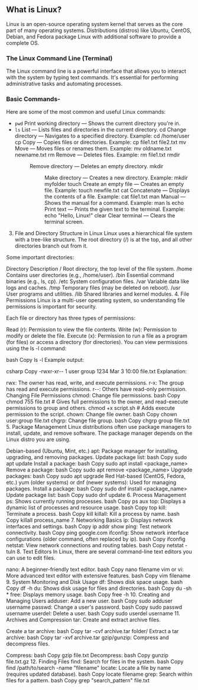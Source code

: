## What is Linux?
Linux is an open-source operating system kernel that serves as the core part of many operating systems. Distributions (distros) like Ubuntu, CentOS, Debian, and Fedora package Linux with additional software to provide a complete OS.

### The Linux Command Line (Terminal)
The Linux command line is a powerful interface that allows you to interact with the system by typing text commands. It's essential for performing administrative tasks and automating processes.

### Basic Commands-
Here are some of the most common and useful Linux commands:

- `pwd`	Print working directory — Shows the current directory you're in.
- `ls`	List — Lists files and directories in the current directory.
cd <directory>	Change directory — Navigates to a specified directory. Example: cd /home/user
cp <source> <dest>	Copy — Copies files or directories. Example: cp file1.txt file2.txt
mv <source> <dest>	Move — Moves files or renames them. Example: mv oldname.txt newname.txt
rm <file>	Remove — Deletes files. Example: rm file1.txt
rmdir <dir>	Remove directory — Deletes an empty directory.
mkdir <dir>	Make directory — Creates a new directory. Example: mkdir myfolder
touch <file>	Create an empty file — Creates an empty file. Example: touch newfile.txt
cat <file>	Concatenate — Displays the contents of a file. Example: cat file1.txt
man <command>	Manual — Shows the manual for a command. Example: man ls
echo <text>	Print text — Prints the given text to the terminal. Example: echo "Hello, Linux!"
clear	Clear terminal — Clears the terminal screen.
3. File and Directory Structure in Linux
Linux uses a hierarchical file system with a tree-like structure. The root directory (/) is at the top, and all other directories branch out from it.

Some important directories:

Directory	Description
/	Root directory, the top level of the file system.
/home	Contains user directories (e.g., /home/user).
/bin	Essential command binaries (e.g., ls, cp).
/etc	System configuration files.
/var	Variable data like logs and caches.
/tmp	Temporary files (may be deleted on reboot).
/usr	User programs and utilities.
/lib	Shared libraries and kernel modules.
4. File Permissions
Linux is a multi-user operating system, so understanding file permissions is important for security.

Each file or directory has three types of permissions:

Read (r): Permission to view the file contents.
Write (w): Permission to modify or delete the file.
Execute (x): Permission to run a file as a program (for files) or access a directory (for directories).
You can view permissions using the ls -l command:

bash
Copy
ls -l
Example output:

csharp
Copy
-rwxr-xr-- 1 user group 1234 Mar  3 10:00 file.txt
Explanation:

rwx: The owner has read, write, and execute permissions.
r-x: The group has read and execute permissions.
r--: Others have read-only permission.
Changing File Permissions
chmod: Change file permissions.
bash
Copy
chmod 755 file.txt   # Gives full permissions to the owner, and read-execute permissions to group and others.
chmod +x script.sh   # Adds execute permission to the script.
chown: Change file owner.
bash
Copy
chown user:group file.txt
chgrp: Change file group.
bash
Copy
chgrp group file.txt
5. Package Management
Linux distributions often use package managers to install, update, and remove software. The package manager depends on the Linux distro you are using.

Debian-based (Ubuntu, Mint, etc.)
apt: Package manager for installing, upgrading, and removing packages.
Update package list:
bash
Copy
sudo apt update
Install a package:
bash
Copy
sudo apt install <package_name>
Remove a package:
bash
Copy
sudo apt remove <package_name>
Upgrade packages:
bash
Copy
sudo apt upgrade
Red Hat-based (CentOS, Fedora, etc.)
yum (older systems) or dnf (newer systems): Used for managing packages.
Install a package:
bash
Copy
sudo dnf install <package_name>
Update package list:
bash
Copy
sudo dnf update
6. Process Management
ps: Shows currently running processes.
bash
Copy
ps aux
top: Displays a dynamic list of processes and resource usage.
bash
Copy
top
kill: Terminate a process.
bash
Copy
kill <PID>
killall: Kill a process by name.
bash
Copy
killall process_name
7. Networking Basics
ip: Displays network interfaces and settings.
bash
Copy
ip addr show
ping: Test network connectivity.
bash
Copy
ping google.com
ifconfig: Show network interface configurations (older command, often replaced by ip).
bash
Copy
ifconfig
netstat: View network connections and routing tables.
bash
Copy
netstat -tuln
8. Text Editors
In Linux, there are several command-line text editors you can use to edit files.

nano: A beginner-friendly text editor.
bash
Copy
nano filename
vim or vi: More advanced text editor with extensive features.
bash
Copy
vim filename
9. System Monitoring and Disk Usage
df: Shows disk space usage.
bash
Copy
df -h
du: Shows disk usage for files and directories.
bash
Copy
du -sh *
free: Displays memory usage.
bash
Copy
free -h
10. Creating and Managing Users
adduser: Add a new user.
bash
Copy
sudo adduser username
passwd: Change a user's password.
bash
Copy
sudo passwd username
userdel: Delete a user.
bash
Copy
sudo userdel username
11. Archives and Compression
tar: Create and extract archive files.

Create a tar archive:
bash
Copy
tar -cvf archive.tar folder/
Extract a tar archive:
bash
Copy
tar -xvf archive.tar
gzip/gunzip: Compress and decompress files.

Compress:
bash
Copy
gzip file.txt
Decompress:
bash
Copy
gunzip file.txt.gz
12. Finding Files
find: Search for files in the system.
bash
Copy
find /path/to/search -name "filename"
locate: Locate a file by name (requires updated database).
bash
Copy
locate filename
grep: Search within files for a pattern.
bash
Copy
grep "search_pattern" file.txt

